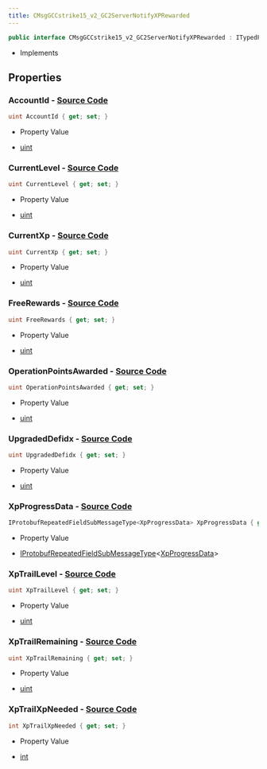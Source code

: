 ```yaml
---
title: CMsgGCCstrike15_v2_GC2ServerNotifyXPRewarded
---
```


```csharp
public interface CMsgGCCstrike15_v2_GC2ServerNotifyXPRewarded : ITypedProtobuf<CMsgGCCstrike15_v2_GC2ServerNotifyXPRewarded>, INativeHandle
```

- Implements

## Properties

### **AccountId** - [Source Code](https://github.com/swiftly-solution/swiftlys2/blob/main/managed/src/SwiftlyS2.Generated/Protobufs/Interfaces/CMsgGCCstrike15_v2_GC2ServerNotifyXPRewarded.cs#L16)

```csharp
uint AccountId { get; set; }
```

- Property Value

- [uint](https://learn.microsoft.com/dotnet/api/system.uint32)

### **CurrentLevel** - [Source Code](https://github.com/swiftly-solution/swiftlys2/blob/main/managed/src/SwiftlyS2.Generated/Protobufs/Interfaces/CMsgGCCstrike15_v2_GC2ServerNotifyXPRewarded.cs#L22)

```csharp
uint CurrentLevel { get; set; }
```

- Property Value

- [uint](https://learn.microsoft.com/dotnet/api/system.uint32)

### **CurrentXp** - [Source Code](https://github.com/swiftly-solution/swiftlys2/blob/main/managed/src/SwiftlyS2.Generated/Protobufs/Interfaces/CMsgGCCstrike15_v2_GC2ServerNotifyXPRewarded.cs#L19)

```csharp
uint CurrentXp { get; set; }
```

- Property Value

- [uint](https://learn.microsoft.com/dotnet/api/system.uint32)

### **FreeRewards** - [Source Code](https://github.com/swiftly-solution/swiftlys2/blob/main/managed/src/SwiftlyS2.Generated/Protobufs/Interfaces/CMsgGCCstrike15_v2_GC2ServerNotifyXPRewarded.cs#L31)

```csharp
uint FreeRewards { get; set; }
```

- Property Value

- [uint](https://learn.microsoft.com/dotnet/api/system.uint32)

### **OperationPointsAwarded** - [Source Code](https://github.com/swiftly-solution/swiftlys2/blob/main/managed/src/SwiftlyS2.Generated/Protobufs/Interfaces/CMsgGCCstrike15_v2_GC2ServerNotifyXPRewarded.cs#L28)

```csharp
uint OperationPointsAwarded { get; set; }
```

- Property Value

- [uint](https://learn.microsoft.com/dotnet/api/system.uint32)

### **UpgradedDefidx** - [Source Code](https://github.com/swiftly-solution/swiftlys2/blob/main/managed/src/SwiftlyS2.Generated/Protobufs/Interfaces/CMsgGCCstrike15_v2_GC2ServerNotifyXPRewarded.cs#L25)

```csharp
uint UpgradedDefidx { get; set; }
```

- Property Value

- [uint](https://learn.microsoft.com/dotnet/api/system.uint32)

### **XpProgressData** - [Source Code](https://github.com/swiftly-solution/swiftlys2/blob/main/managed/src/SwiftlyS2.Generated/Protobufs/Interfaces/CMsgGCCstrike15_v2_GC2ServerNotifyXPRewarded.cs#L13)

```csharp
IProtobufRepeatedFieldSubMessageType<XpProgressData> XpProgressData { get; }
```

- Property Value

- [IProtobufRepeatedFieldSubMessageType](/docs/api/shared/netmessages/iprotobufrepeatedfieldsubmessagetype-1)<[XpProgressData](/docs/api/shared/protobufdefinitions/xpprogressdata)>

### **XpTrailLevel** - [Source Code](https://github.com/swiftly-solution/swiftlys2/blob/main/managed/src/SwiftlyS2.Generated/Protobufs/Interfaces/CMsgGCCstrike15_v2_GC2ServerNotifyXPRewarded.cs#L40)

```csharp
uint XpTrailLevel { get; set; }
```

- Property Value

- [uint](https://learn.microsoft.com/dotnet/api/system.uint32)

### **XpTrailRemaining** - [Source Code](https://github.com/swiftly-solution/swiftlys2/blob/main/managed/src/SwiftlyS2.Generated/Protobufs/Interfaces/CMsgGCCstrike15_v2_GC2ServerNotifyXPRewarded.cs#L34)

```csharp
uint XpTrailRemaining { get; set; }
```

- Property Value

- [uint](https://learn.microsoft.com/dotnet/api/system.uint32)

### **XpTrailXpNeeded** - [Source Code](https://github.com/swiftly-solution/swiftlys2/blob/main/managed/src/SwiftlyS2.Generated/Protobufs/Interfaces/CMsgGCCstrike15_v2_GC2ServerNotifyXPRewarded.cs#L37)

```csharp
int XpTrailXpNeeded { get; set; }
```

- Property Value

- [int](https://learn.microsoft.com/dotnet/api/system.int32)


